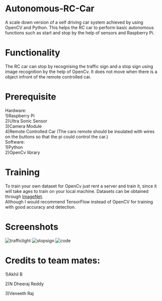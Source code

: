 # Autonomous-RC-Car
A scale down version of a self driving car system achieved by using OpenCV and Python. This helps the RC car to perform basic autonomous functions such as start and stop by the help of sensors and Raspberry Pi.
# Functionality
The RC car can stop by recognising the traffic sign and a stop sign using image recognition by the help of OpenCv. 
It does not move when there is a object infront of the remote controlled car.

# Prerequisite
  Hardware:<br/>
   1)Raspberry Pi<br/>
   2)Ultra Sonic Sensor<br/>
   3)Camera Module<br/>
   4)Remote Controlled Car (The cars remote should be insulated with wires on the buttons so that the pi could control the car.)<br/>
  Software:<br/>
   1)Python<br/>
   2)OpenCv library<br/>
# Training
  To train your own dataset for OpenCv just rent a server and train it, since it will take ages to train on your local machine. Datasets can be obtained through [ImageNet](http://image-net.org/index).<br/> Although I would recommend TensorFlow instead of OpenCV for training with good accuracy and detection.
  
# Screenshots
![trafficlight](https://user-images.githubusercontent.com/12658863/37247759-5f19c3a4-2475-11e8-92d4-6c9a4e2a640d.JPG) ![stopsign](https://user-images.githubusercontent.com/12658863/37247765-79ee5ce4-2475-11e8-96f2-88cfdc45348a.JPG) ![code](https://user-images.githubusercontent.com/12658863/37247771-934c2f72-2475-11e8-977c-d1b9dd06e912.JPG)
# Credits to team mates:

1)Akhil B

2)N Dheeraj Reddy

3)Veneeth Raj
